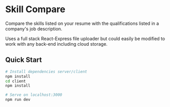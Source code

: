 # Skill Compare

Compare the skills listed on your resume with the qualifications listed in a company's job description.

Uses a full stack React-Express file uploader but could easily be modified to work with any back-end including cloud storage.

## Quick Start

```bash
# Install dependencies server/client
npm install
cd client
npm install

# Serve on localhost:3000
npm run dev
```
